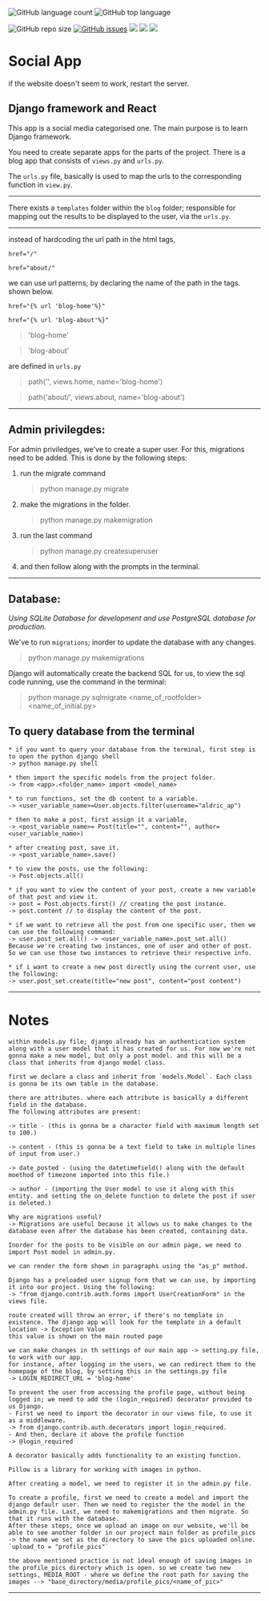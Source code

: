 ![GitHub language count](https://img.shields.io/github/languages/count/A1dricAP/Social?color=green)
![GitHub top language](https://img.shields.io/github/languages/top/A1dricAP/Social)

![GitHub repo size](https://img.shields.io/github/repo-size/A1dricAP/Social)
[![GitHub issues](https://img.shields.io/github/issues/A1dricAP/Social)](https://github.com/A1dricAP/Social/issues)
<img src="https://img.shields.io/badge/django-v3.1.0-yellow"/>
<img src="https://img.shields.io/badge/license-MIT-blue">
<img src="https://img.shields.io/badge/dependencies-up to date-<COLOR>">

# Social App

if the website doesn't seem to work, restart the server.

## Django framework and React

This app is a social media categorised one. The main purpose is to learn Django framework.

You need to create separate apps for the parts of the project. There is a blog app that consists of `views.py` and `urls.py`.

The `urls.py` file, basically is used to map the urls to the corresponding function in `view.py`.

---

There exists a `templates` folder within the `blog` folder; responsible for mapping out the results to be displayed to the user, via the `urls.py`.

---

instead of hardcoding the url path in the html tags,

```
href="/"

href="about/"
```

we can use url patterns; by declaring the name of the path in the tags. shown below.

```
href="{% url 'blog-home'%}"

href="{% url 'blog-about'%}"
```

> 'blog-home'

> 'blog-about'

are defined in `urls.py`

> path('', views.home, name='blog-home')

> path('about/', views.about, name='blog-about')

---

## Admin privilegdes:

For admin priviledges, we've to create a super user. For this, migrations need to be added. This is done by the following steps:

1. run the migrate command
   > python manage.py migrate
2. make the migrations in the folder.
   > python manage.py makemigration
3. run the last command
   > python manage.py createsuperuser
4. and then follow along with the prompts in the terminal.

---

## Database:

_Using SQLite Database for development and use PostgreSQL database for production._

We've to run `migrations`; inorder to update the database with any changes.

> python manage.py makemigrations

Django will automatically create the backend SQL for us, to view the sql code running, use the command in the terminal:

> python manage.py sqlmigrate <name_of_rootfolder> <name_of_initial.py>

## To query database from the terminal

```
* if you want to query your database from the terminal, first step is to open the python django shell
-> python manage.py shell

* then import the specific models from the project folder.
-> from <app>.<folder_name> import <model_name>

* to run functions, set the db content to a variable.
-> <user_variable_name>=User.objects.filter(username="aldric_ap")

* then to make a post, first assign it a variable,
-> <post_variable_name>= Post(title="", content="", author=<user_variable_name>)

* after creating post, save it.
-> <post_variable_name>.save()

* to view the posts, use the following:
-> Post.objects.all()

* if you want to view the content of your post, create a new variable of that post and view it.
-> post = Post.objects.first() // creating the post instance.
-> post.content // to display the content of the post.

* if we want to retrieve all the post from one specific user, then we can use the following command:
-> user.post_set.all() -> <user_variable_name>.post_set.all()
Because we're creating two instances, one of user and other of post. So we can use those two instances to retrieve their respective info.

* if i want to create a new post directly using the current user, use the following:
-> user.post_set.create(title="new post", content="post content")
```

---

# **Notes**

```
within models.py file; django already has an authentication system along with a user model that it has created for us. For now we're not gonna make a new model, but only a post model. and this will be a class that inherits from django model class.

first we declare a class and inherit from `models.Model`. Each class is gonna be its own table in the database.

there are attributes. where each attribute is basically a different field in the database.
The following attributes are present:

-> title - (this is gonna be a character field with maximum length set to 100.)

-> content - (this is gonna be a text field to take in multiple lines of input from user.)

-> date_posted - (using the datetimefield() along with the default moethod of timezone imported into this file.)

-> author - (importing the User model to use it along with this entity. and setting the on_delete function to delete the post if user is deleted.)

Why are migrations useful?
-> Migrations are useful because it allows us to make changes to the database even after the database has been created, containing data.

Inorder for the posts to be visible on our admin page, we need to import Post model in admin.py.

we can render the form shown in paragraphs using the "as_p" method.

Django has a preloaded user signup form that we can use, by importing it into our project. Using the following:
-> "from django.contrib.auth.forms import UserCreationForm" in the views file.

route created will throw an error, if there's no template in existence. The django app will look for the template in a default location -> Exception Value
this value is shown on the main routed page

we can make changes in th settings of our main app -> setting.py file, to work with our app.
for instance, after logging in the users, we can redirect them to the homepage of the blog, by setting this in the settings.py file
-> LOGIN_REDIRECT_URL = 'blog-home'

To prevent the user from accessing the profile page, without being logged in; we need to add the (login_required) decorator provided to us Django.
- First we need to import the decorator in our views file, to use it as a middleware.
-> from django.contrib.auth.decorators import login_required.
- And then, declare it above the profile function
-> @login_required

A decorator basically adds functionality to an existing function.

Pillow is a library for working with images in python.

After creating a model, we need to register it in the admin.py file.

To create a profile, first we need to create a model and import the django defaulr user. Then we need to register the the model in the admin.py file. Last, we need to makemigrations and then migrate. So that it runs with the database.
After these steps, once we upload an image on our website, we'll be able to see another folder in our project main folder as profile_pics -> the name we set as the directory to save the pics uploaded online. `upload_to = "profile_pics"`

the above mentioned practice is not ideal enough of saving images in the profile_pics directory which is open. so we create two new settings, MEDIA_ROOT - where we define the root path for saving the images --> "base_directory/media/profile_pics/<name_of_pic>"
```

---
